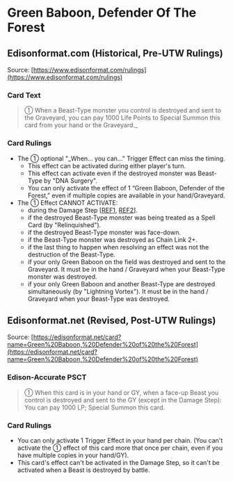 # Green Baboon, Defender Of The Forest

## Edisonformat.com (Historical, Pre-UTW Rulings)

Source: [https://www.edisonformat.com/rulings](https://www.edisonformat.com/rulings)

### Card Text

> ① When a Beast-Type monster you control is destroyed and sent to the Graveyard, you can pay 1000 Life Points to Special Summon this card from your hand or the Graveyard._

### Card Rulings

*   The ① optional "_When... you can..." Trigger Effect can miss the timing.
    *   This effect can be activated during either player's turn.
    *   This effect can activate even if the destroyed monster was Beast-Type by "DNA Surgery".
    *   You can only activate the effect of 1 “Green Baboon, Defender of the Forest,” even if multiple copies are available in your hand/Graveyard.
*   The ① Effect CANNOT ACTIVATE:
    *   during the Damage Step \[[REF1](https://img.yugioh-card.com/lat-am/gameplay/errata/YGOErrata100105.pdf), [REF2](https://www.pojo.biz/board/showthread.php?t=715208)\].
    *   if the destroyed Beast-Type monster was being treated as a Spell Card (by "Relinquished").
    *   if the destroyed Beast-Type monster was face-down.
    *   if the Beast-Type monster was destroyed as Chain Link 2+.
    *   if the last thing to happen when resolving an effect was not the destruction of the Beast-Type.
    *   if your only Green Baboon on the field was destroyed and sent to the Graveyard. It must be in the hand / Graveyard when your Beast-Type monster was destroyed.
    *   if your only Green Baboon and another Beast-Type are destroyed simultaneously (by "Lightning Vortex"). It must be in the hand / Graveyard when your Beast-Type was destroyed.

## Edisonformat.net (Revised, Post-UTW Rulings)

Source: [https://edisonformat.net/card?name=Green%20Baboon,%20Defender%20of%20the%20Forest](https://edisonformat.net/card?name=Green%20Baboon,%20Defender%20of%20the%20Forest)

### Edison-Accurate PSCT

> ① When this card is in your hand or GY, when a face-up Beast you control is destroyed and sent to the GY (except in the Damage Step):
> You can pay 1000 LP; Special Summon this card.

### Card Rulings

*   You can only activate 1 Trigger Effect in your hand per chain.
(You can't activate the ① effect of this card more that once per chain, even if you have multiple copies in your hand/GY).
*   This card's effect can't be activated in the Damage Step, so it can't be activated when a Beast is destroyed by battle.
            